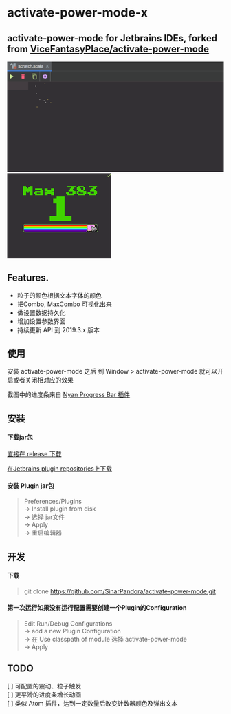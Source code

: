 activate-power-mode-x
====

activate-power-mode for Jetbrains IDEs, forked from [ViceFantasyPlace/activate-power-mode](https://github.com/ViceFantasyPlace/activate-power-mode)
-------

![PREVIEW](https://raw.githubusercontent.com/SinarPandora/activate-power-mode/master/editor.gif?raw=true) 
![PREVIEW_2](https://raw.githubusercontent.com/SinarPandora/activate-power-mode/master/counter.gif?raw=true) 

Features.
-------
 - 粒子的颜色根据文本字体的颜色
 - 把Combo, MaxCombo 可视化出来
 - 做设置数据持久化
 - 增加设置参数界面
 - 持续更新 API 到 2019.3.x 版本
 

使用
-------
安装 activate-power-mode 之后 到 Window > activate-power-mode 就可以开启或者关闭相对应的效果

截图中的进度条来自 [Nyan Progress Bar 插件](https://plugins.jetbrains.com/plugin/8575-nyan-progress-bar)


安装
-------

#### 下载jar包
[直接在 release 下载](https://github.com/SinarPandora/activate-power-mode/releases)

[在Jetbrains plugin repositories上下载](https://plugins.jetbrains.com/plugin/14000-activate-power-mode-x)

#### 安装 Plugin jar包
>Preferences/Plugins <br>
>-> Install plugin from disk <br>
>-> 选择 jar文件 <br>
>-> Apply <br>
>-> 重启编辑器 <br>

开发
-------

#### 下载
>git clone https://github.com/SinarPandora/activate-power-mode.git

#### 第一次运行如果没有运行配置需要创建一个Plugin的Configuration
>Edit Run/Debug Configurations <br>
>-> add a new Plugin Configuration <br>
>-> 在 Use classpath of module 选择 activate-power-mode <br>
>-> Apply <br>

TODO
-------
[ ] 可配置的震动、粒子触发  
[ ] 更平滑的进度条增长动画  
[ ] 类似 Atom 插件，达到一定数量后改变计数器颜色及弹出文本  
